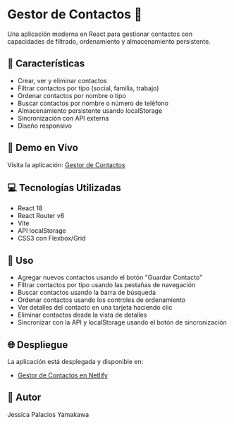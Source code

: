 # Gestor de Contactos 📱

Una aplicación moderna en React para gestionar contactos con capacidades de filtrado, ordenamiento y almacenamiento persistente.

## 🌟 Características

- Crear, ver y eliminar contactos
- Filtrar contactos por tipo (social, familia, trabajo)
- Ordenar contactos por nombre o tipo
- Buscar contactos por nombre o número de teléfono
- Almacenamiento persistente usando localStorage
- Sincronización con API externa
- Diseño responsivo

## 🚀 Demo en Vivo

Visita la aplicación: [Gestor de Contactos](https://contact-manager-2.netlify.app/)

## 💻 Tecnologías Utilizadas

- React 18
- React Router v6
- Vite
- API localStorage
- CSS3 con Flexbox/Grid

## 🎯 Uso

- Agregar nuevos contactos usando el botón "Guardar Contacto"
- Filtrar contactos por tipo usando las pestañas de navegación
- Buscar contactos usando la barra de búsqueda
- Ordenar contactos usando los controles de ordenamiento
- Ver detalles del contacto en una tarjeta haciendo clic
- Eliminar contactos desde la vista de detalles
- Sincronizar con la API y localStorage usando el botón de sincronización

## 🌐 Despliegue

La aplicación está desplegada y disponible en:

- [Gestor de Contactos en Netlify](https://contact-manager-2.netlify.app/)

## 👥 Autor

Jessica Palacios Yamakawa
